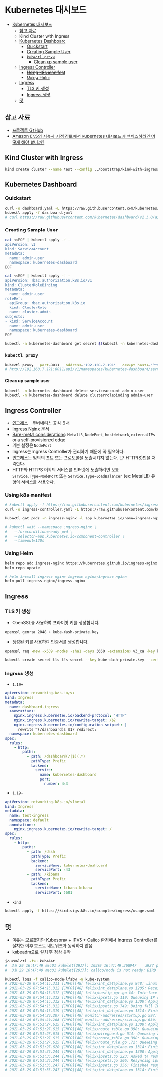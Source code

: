 # Kubernetes 대시보드

- [Kubernetes 대시보드](#kubernetes-대시보드)
  - [참고 자료](#참고-자료)
  - [Kind Cluster with Ingress](#kind-cluster-with-ingress)
  - [Kubernetes Dashboard](#kubernetes-dashboard)
    - [Quickstart](#quickstart)
    - [Creating Sample User](#creating-sample-user)
    - [`kubectl proxy`](#kubectl-proxy)
      - [Clean up sample user](#clean-up-sample-user)
  - [Ingress Controller](#ingress-controller)
    - [~~Using k8s manifest~~](#using-k8s-manifest)
    - [Using Helm](#using-helm)
  - [Ingress](#ingress)
    - [TLS 키 생성](#tls-키-생성)
    - [Ingress 생성](#ingress-생성)
  - [덧](#덧)

## 참고 자료

- [프로젝트 GitHub](https://github.com/kubernetes/dashboard)
- [Amazon EKS의 사용자 지정 경로에서 Kubernetes 대시보드에 액세스하려면 어떻게 해야 합니까?](https://aws.amazon.com/ko/premiumsupport/knowledge-center/eks-kubernetes-dashboard-custom-path/)

## Kind Cluster with Ingress

```bash
kind create cluster --name test --config ../bootstrap/kind-with-ingress.yaml
```

## Kubernetes Dashboard

### Quickstart

```bash
curl -o dashboard.yaml -L https://raw.githubusercontent.com/kubernetes/dashboard/v2.2.0/aio/deploy/recommended.yaml
kubectl apply -f dashboard.yaml
# curl https://raw.githubusercontent.com/kubernetes/dashboard/v2.2.0/aio/deploy/recommended.yaml | kubectl apply -f -
```

### Creating Sample User

```bash
cat <<EOF | kubectl apply -f -
apiVersion: v1
kind: ServiceAccount
metadata:
  name: admin-user
  namespace: kubernetes-dashboard
EOF
```

```bash
cat <<EOF | kubectl apply -f -
apiVersion: rbac.authorization.k8s.io/v1
kind: ClusterRoleBinding
metadata:
  name: admin-user
roleRef:
  apiGroup: rbac.authorization.k8s.io
  kind: ClusterRole
  name: cluster-admin
subjects:
- kind: ServiceAccount
  name: admin-user
  namespace: kubernetes-dashboard
EOF
```

```bash
kubectl -n kubernetes-dashboard get secret $(kubectl -n kubernetes-dashboard get sa/admin-user -o jsonpath="{.secrets[0].name}") -o go-template="{{.data.token | base64decode}}"
```

### `kubectl proxy`

```bash
kubectl proxy --port=8011 --address='192.168.7.191' --accept-hosts="^*$"
# http://192.168.7.191:8011/api/v1/namespaces/kubernetes-dashboard/services/https:kubernetes-dashboard:/proxy/
```

#### Clean up sample user

```bash
kubectl -n kubernetes-dashboard delete serviceaccount admin-user
kubectl -n kubernetes-dashboard delete clusterrolebinding admin-user
```

## Ingress Controller

- [인그레스](https://kubernetes.io/ko/docs/concepts/services-networking/ingress/) - 쿠버네티스 공식 문서
- [Ingress Nginx 문서](https://kubernetes.github.io/ingress-nginx/)
- [Bare-metal considerations](https://kubernetes.github.io/ingress-nginx/deploy/baremetal/): `MetalLB`, `NodePort`, `hostNetwork`, `externalIPs` or a self-provisioned edge
- 기본 설정은 `NodePort`
- Ingress는 Ingress Controller가 관리하기 때문에 꼭 필요하다.
- 인그레스는 임의의 포트 또는 프로토콜을 노출시키지 않는다. L7 HTTP(S)만을 처리한다.
- HTTP와 HTTPS 이외의 서비스를 인터넷에 노출하려면 보통 `Service.Type=NodePort` 또는 `Service.Type=LoadBalancer` (ex: MetalLB) 유형의 서비스를 사용한다.

### ~~Using k8s manifest~~

```bash
# kubectl apply -f https://raw.githubusercontent.com/kubernetes/ingress-nginx/controller-v0.44.0/deploy/static/provider/baremetal/deploy.yaml
curl -o ingress-controller.yaml -L https://raw.githubusercontent.com/kubernetes/ingress-nginx/controller-v0.44.0/deploy/static/provider/baremetal/deploy.yaml

kubectl get pods -n ingress-nginx -l app.kubernetes.io/name=ingress-nginx --watch

# kubectl wait --namespace ingress-nginx \
#   --for=condition=ready pod \
#   --selector=app.kubernetes.io/component=controller \
#   --timeout=120s
```

### Using Helm

```bash
helm repo add ingress-nginx https://kubernetes.github.io/ingress-nginx
helm repo update

# helm install ingress-nginx ingress-nginx/ingress-nginx
helm pull ingress-nginx/ingress-nginx
```

## Ingress

### TLS 키 생성

- OpenSSL을 사용하여 프라이빗 키를 생성합니다.

```bash
openssl genrsa 2048 > kube-dash-private.key
```

- 생성된 키를 사용하여 인증서를 생성합니다.

```bash
openssl req -new -x509 -nodes -sha1 -days 3650 -extensions v3_ca -key kube-dash-private.key > kube-dash-public.crt
```

```bash
kubectl create secret tls tls-secret --key kube-dash-private.key --cert kube-dash-public.crt -n kube-system
```

### Ingress 생성

- `1.19+`

```yaml
apiVersion: networking.k8s.io/v1
kind: Ingress
metadata:
  name: dashboard-ingress
  annotations:
    nginx.ingress.kubernetes.io/backend-protocol: "HTTP"
    nginx.ingress.kubernetes.io/rewrite-target: /$2
    nginx.ingress.kubernetes.io/configuration-snippet: |
      rewrite ^(/dashboard)$ $1/ redirect;
  namespace: kubernetes-dashboard
spec:
  rules:
    - http:
        paths:
          - path: /dashboard(/|$)(.*)
            pathType: Prefix
            backend:
              service:
                name: kubernetes-dashboard
                port:
                  number: 443
```

- `1.19-`

```yaml
apiVersion: networking.k8s.io/v1beta1
kind: Ingress
metadata:
  name: test-ingress
  namespace: default
  annotations:
    nginx.ingress.kubernetes.io/rewrite-target: /
spec:
  rules:
    - http:
        paths:
          - path: /dash
            pathType: Prefix
            backend:
              serviceName: kubernetes-dashboard
              servicePort: 443
          - path: /kibana
            pathType: Prefix
            backend:
              serviceName: kibana-kibana
              servicePort: 5601
```

- `kind`

```bash
kubectl apply -f https://kind.sigs.k8s.io/examples/ingress/usage.yaml
```

## 덧

- 이유는 모르겠지만 Kubespray + IPVS + Calico 환경에서 Ingress Controller를 설치한 이후 호스트 네트워크가 동작하지 않음
- kubeadm으로 설치 후 정상 동작

```bash
journalctl -fxu kubelet
#  3월 29 16:47:49 mec01 kubelet[2927]: I0329 16:47:49.368947    2927 prober.go:124] Readiness probe for "calico-node-lfsbw_kube-system(d6230a41-4137-43cd-9ad6-1f8b95459693):calico-node" failed (failure): 2021-03-29 07:47:49.350 [INFO][9740] confd/health.go 180: Number of node(s) with BGP peering established = 0
#  3월 29 16:47:49 mec01 kubelet[2927]: calico/node is not ready: BIRD is not ready: BGP not established with 192.168.7.192,192.168.7.193,192.168.7.194
```

```bash
kubectl logs -f calico-node-lfsbw -n kube-system
# 2021-03-29 07:54:16.311 [INFO][48] felix/int_dataplane.go 848: Linux interface addrs changed. addrs=set.mapSet{"127.0.0.0":set.empty{}, "127.0.0.1":set.empty{}, "::1":set.empty{}, "fe80::84a3:8169:c147:fbe5":set.empty{}, "fe80::ecee:eeff:feee:eeee":set.empty{}} ifaceName="lo"
# 2021-03-29 07:54:16.312 [INFO][48] felix/int_dataplane.go 1205: Received interface addresses update msg=&intdataplane.ifaceAddrsUpdate{Name:"lo", Addrs:set.mapSet{"127.0.0.0":set.empty{}, "127.0.0.1":set.empty{}, "::1":set.empty{}, "fe80::84a3:8169:c147:fbe5":set.empty{}, "fe80::ecee:eeff:feee:eeee":set.empty{}}}
# 2021-03-29 07:54:16.312 [INFO][48] felix/hostip_mgr.go 84: Interface addrs changed. update=&intdataplane.ifaceAddrsUpdate{Name:"lo", Addrs:set.mapSet{"127.0.0.0":set.empty{}, "127.0.0.1":set.empty{}, "::1":set.empty{}, "fe80::84a3:8169:c147:fbe5":set.empty{}, "fe80::ecee:eeff:feee:eeee":set.empty{}}}
# 2021-03-29 07:54:16.312 [INFO][48] felix/ipsets.go 119: Queueing IP set for creation family="inet" setID="this-host" setType="hash:ip"
# 2021-03-29 07:54:16.312 [INFO][48] felix/int_dataplane.go 1300: Applying dataplane updates
# 2021-03-29 07:54:16.312 [INFO][48] felix/ipsets.go 749: Doing full IP set rewrite family="inet" numMembersInPendingReplace=6 setID="this-host"
# 2021-03-29 07:54:16.319 [INFO][48] felix/int_dataplane.go 1314: Finished applying updates to dataplane. msecToApply=7.392088
# 2021-03-29 07:54:20.207 [INFO][49] monitor-addresses/startup.go 597: Using IPv4 address from environment: IP=192.168.7.191
# 2021-03-29 07:54:20.208 [INFO][49] monitor-addresses/startup.go 630: IPv4 address 192.168.7.191 discovered on interface ens192
# 2021-03-29 07:51:27.615 [INFO][48] felix/int_dataplane.go 1300: Applying dataplane updates
# 2021-03-29 07:51:27.615 [INFO][48] felix/route_table.go 398: Queueing a resync of routing table. ifaceRegex="^cali.*" ipVersion=0x4
# 2021-03-29 07:51:27.615 [INFO][48] felix/wireguard.go 534: Queueing a resync of wireguard configuration
# 2021-03-29 07:51:27.615 [INFO][48] felix/route_table.go 398: Queueing a resync of routing table. ifaceRegex="^wireguard.cali$" ipVersion=0x4
# 2021-03-29 07:51:27.615 [INFO][48] felix/route_rule.go 172: Queueing a resync of routing rules. ipVersion=4
# 2021-03-29 07:51:27.620 [INFO][48] felix/int_dataplane.go 1314: Finished applying updates to dataplane. msecToApply=5.042048
# 2021-03-29 07:51:36.244 [INFO][48] felix/int_dataplane.go 1300: Applying dataplane updates
# 2021-03-29 07:51:36.244 [INFO][48] felix/ipsets.go 223: Asked to resync with the dataplane on next update. family="inet"
# 2021-03-29 07:51:36.244 [INFO][48] felix/ipsets.go 306: Resyncing ipsets with dataplane. family="inet"
# 2021-03-29 07:51:36.247 [INFO][48] felix/ipsets.go 356: Finished resync family="inet" numInconsistenciesFound=0 resyncDuration=2.967277ms
# 2021-03-29 07:51:36.247 [INFO][48] felix/int_dataplane.go 1314: Finished applying updates to dataplane. msecToApply=3.2024850000000002
```
